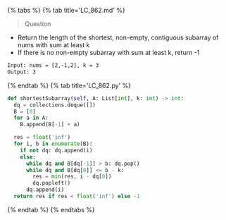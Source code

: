 {% tabs %}
{% tab title='LC_862.md' %}

> Question

* Return the length of the shortest, non-empty, contiguous subarray of nums with sum at least k
* If there is no non-empty subarray with sum at least k, return -1

```txt
Input: nums = [2,-1,2], k = 3
Output: 3
```

{% endtab %}
{% tab title='LC_862.py' %}

```py
def shortestSubarray(self, A: List[int], k: int) -> int:
  dq = collections.deque([])
  B = [0]
  for a in A:
    B.append(B[-1] + a)

  res = float('inf')
  for i, b in enumerate(B):
    if not dq: dq.append(i)
    else:
      while dq and B[dq[-1]] > b: dq.pop()
      while dq and B[dq[0]] <= b - k:
        res = min(res, i - dq[0])
        dq.popleft()
      dq.append(i)
  return res if res < float('inf') else -1
```

{% endtab %}
{% endtabs %}
